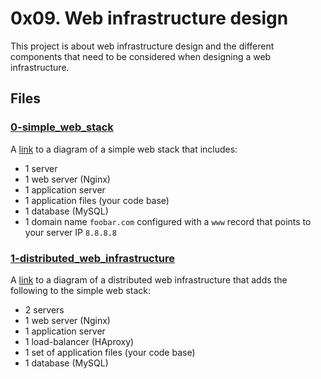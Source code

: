 # 0x09. Web infrastructure design

This project is about web infrastructure design and the different components that need to be considered when designing a web infrastructure.

## Files

### [0-simple_web_stack](./0-simple_web_stack)

A [link](https://github.com/4MR4N11/alx-system_engineering-devops/blob/master/0x09-web_infrastructure_design/images/0-simple_web_stack.png) to a diagram of a simple web stack that includes:
- 1 server
- 1 web server (Nginx)
- 1 application server
- 1 application files (your code base)
- 1 database (MySQL)
- 1 domain name `foobar.com` configured with a `www` record that points to your server IP `8.8.8.8`

### [1-distributed_web_infrastructure](./1-distributed_web_infrastructure)

A [link](https://github.com/4MR4N11/alx-system_engineering-devops/blob/master/0x09-web_infrastructure_design/images/1-distributed_web_infrastructure.png) to a diagram of a distributed web infrastructure that adds the following to the simple web stack:
- 2 servers
- 1 web server (Nginx)
- 1 application server
- 1 load-balancer (HAproxy)
- 1 set of application files (your code base)
- 1 database (MySQL)
